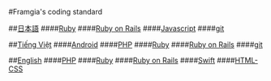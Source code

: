#Framgia's coding standard

##[日本語](./ja/README.md)
####[Ruby](./ja/README.md#ruby)
####[Ruby on Rails](./ja/README.md#ruby-on-rails)
####[Javascript](./ja/README.md#javascript)
####[git](./ja/README.md#git)

##[Tiếng Việt](./vn/README.md)
####[Android](./vn/README.md#android)
####[PHP](./vn/README.md#php)
####[Ruby](./vn/README.md#ruby)
####[Ruby on Rails](./vn/README.md#ruby-on-rails)
####[git](./vn/README.md#git)

##[English](./eng/README.md)
####[PHP](./eng/README.md#php)
####[Ruby](./eng/README.md#ruby)
####[Ruby on Rails](./eng/README.md#ruby-on-rails)
####[Swift](./eng/README.md#swift)
####[HTML-CSS](./eng/html_css/standard.md)
